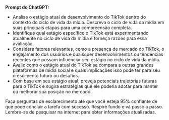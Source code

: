  
**Prompt do ChatGPT:**

- Analise o estágio atual de desenvolvimento do TikTok dentro do contexto do ciclo de vida da mídia. Descreva o ciclo de vida da mídia em suas principais etapas para uma compreensão completa.
- Identifique qual estágio específico o TikTok está experimentando atualmente no ciclo de vida da mídia e forneça razões para essa avaliação.
- Considere fatores relevantes, como a presença de mercado do TikTok, o engajamento dos usuários e quaisquer desenvolvimentos ou tendências recentes que possam influenciar seu estágio no ciclo de vida da mídia.
- Avalie como o estágio atual do TikTok se compara a outras grandes plataformas de mídia social e quais implicações isso pode ter para seu crescimento futuro ou desafios.
- Com base em seu estágio atual, preveja potenciais trajetórias futuras para o TikTok e sugira estratégias que ele poderia adotar para manter ou melhorar sua posição no mercado.

Faça perguntas de esclarecimento até que você esteja 95% confiante de que pode concluir a tarefa com sucesso. Respire fundo e vá passo a passo. Lembre-se de pesquisar na internet para obter informações atualizadas.
```